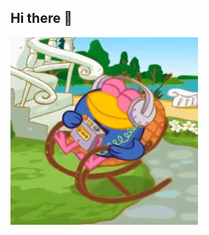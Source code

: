 ## Hi there 👋

<!--<img alt="Static Badge" src="https://img.shields.io/badge/Telegram-blue?style=for-the-badge&logo=telegram&logoColor=white&link=https%3A%2F%2Ft.me%2Fuzi_smuzi">
<img alt="Static Badge" src="https://img.shields.io/badge/vk-%23309fee?style=for-the-badge&logo=vk&logoColor=white&link=https://vk.com/uzi_smuzii">

<img alt="Static Badge" src="https://img.shields.io/badge/python-blue?style=plastic&logo=python&logoColor=white">-->
<img src="https://github.com/ShlenkinVV/ShlenkinVV/blob/main/14.gif" width=300>
<!--
**ShlenkinVV/ShlenkinVV** is a ✨ _special_ ✨ repository because its `README.md` (this file) appears on your GitHub profile.
<!--
Here are some ideas to get you started:

- 🔭 I’m currently working on ...
- 🌱 I’m currently learning ...
- 👯 I’m looking to collaborate on ...
- 🤔 I’m looking for help with ...
- 💬 Ask me about ...
- 📫 How to reach me: ...
- 😄 Pronouns: ...
- ⚡ Fun fact: ...
-->
